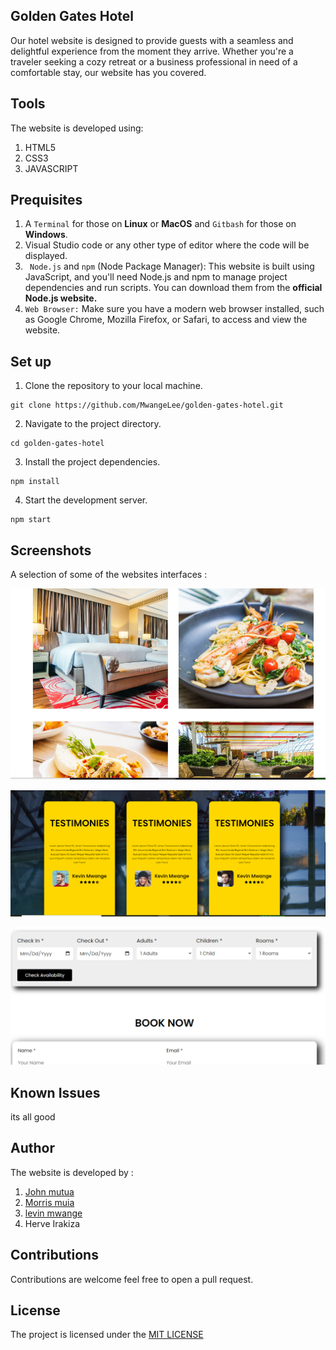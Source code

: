 ## Golden Gates Hotel
Our hotel website is designed to provide guests with a seamless and delightful experience from the moment they arrive. Whether you're a traveler seeking a cozy retreat or a business professional in need of a comfortable stay, our website has you covered.
## Tools
The website is developed using:
1. HTML5
2. CSS3
3. JAVASCRIPT
## Prequisites
1. A `Terminal` for those on **Linux** or **MacOS** and  `Gitbash` for those on **Windows**.
2. Visual Studio code or any other type of editor where the code will be displayed.
3. ` Node.js` and  `npm` (Node Package Manager): This website is built using JavaScript, and you'll need Node.js and npm to manage project dependencies and run scripts. You can download them from the **official Node.js website.**
4. `Web Browser:` Make sure you have a modern web browser installed, such as Google Chrome, Mozilla Firefox, or Safari, to access and view the website.
## Set up
1. Clone the repository to your local machine.

```
git clone https://github.com/MwangeLee/golden-gates-hotel.git
```
2. Navigate to the project directory.
```
cd golden-gates-hotel
```
3. Install the project dependencies.
```
npm install
```
4. Start the development server.
```
npm start
```
## Screenshots
A selection of some of the websites interfaces :

![Gallery page](images/gallery.PNG)

![Reviews page](images/review.PNG)


![Booking page](images/book.PNG)
## Known Issues
its all good

## Author
The website is developed by :
1. [John mutua](https://github.com/Issa783)
2. [Morris muia](https://github.com/morrismuia)
3. [levin mwange](https://github.com/MwangeLee)
4. Herve Irakiza

## Contributions
Contributions are welcome feel free to open a pull request.
## License
The project is licensed under the [MIT LICENSE](https://choosealicense.com/licenses/mit/)

